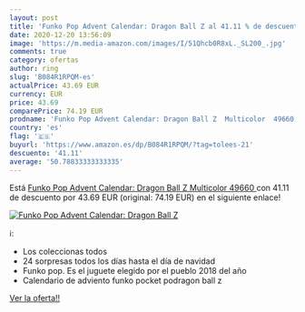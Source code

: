 ```yaml
---
layout: post
title: 'Funko Pop Advent Calendar: Dragon Ball Z al 41.11 % de descuento'
date: 2020-12-20 13:56:09
image: 'https://m.media-amazon.com/images/I/51Qhcb0R8xL._SL200_.jpg'
comments: true
category: ofertas
author: ring
slug: 'B084R1RPQM-es'
actualPrice: 43.69 EUR
currency: EUR
price: 43.69
comparePrice: 74.19 EUR
prodname: 'Funko Pop Advent Calendar: Dragon Ball Z  Multicolor  49660 '
country: 'es'
flag: '🇪🇸'
buyurl: 'https://www.amazon.es/dp/B084R1RPQM/?tag=tolees-21'
descuento: '41.11'
average: '50.78833333333335'
---
```


Está [Funko Pop Advent Calendar: Dragon Ball Z  Multicolor  49660 ](https://www.amazon.es/dp/B084R1RPQM/?tag=tolees-21) con 41.11 de descuento por 43.69 EUR (original: 74.19 EUR) en el siguiente enlace!

[![Funko Pop Advent Calendar: Dragon Ball Z](https://m.media-amazon.com/images/I/51Qhcb0R8xL._SL200_.jpg)](https://www.amazon.es/dp/B084R1RPQM/?tag=tolees-21)

ℹ️:

- Los coleccionas todos
- 24 sorpresas todos los días hasta el día de navidad
- Funko pop. Es el juguete elegido por el pueblo 2018 del año
- Calendario de adviento funko pocket podragon ball z

[Ver la oferta!!](https://www.amazon.es/dp/B084R1RPQM/?tag=tolees-21)
